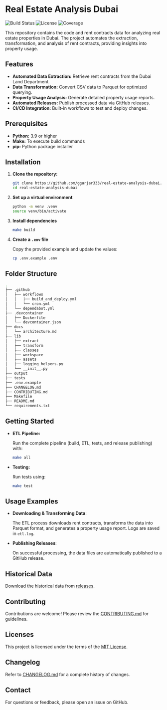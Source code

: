 # Real Estate Analysis Dubai

![Build Status](https://img.shields.io/github/actions/workflow/status/ggurjar333/real-estate-analysis-dubai/build_and_deploy.yml?branch=dev)
![License](https://img.shields.io/github/license/ggurjar333/real-estate-analysis-dubai)
![Coverage](https://img.shields.io/codecov/c/github/ggurjar333/real-estate-analysis-dubai)

This repository contains the code and rent contracts data for analyzing real estate properties in Dubai. The project automates the extraction, transformation, and analysis of rent contracts, providing insights into property usage.

## Features

- **Automated Data Extraction:** Retrieve rent contracts from the Dubai Land Department.
- **Data Transformation:** Convert CSV data to Parquet for optimized querying.
- **Property Usage Analysis:** Generate detailed property usage reports.
- **Automated Releases:** Publish processed data via GitHub releases.
- **CI/CD Integration:** Built-in workflows to test and deploy changes.

## Prerequisites

- **Python:** 3.9 or higher
- **Make:** To execute build commands
- **pip:** Python package installer

## Installation

1. **Clone the repository:**
   ```bash
   git clone https://github.com/ggurjar333/real-estate-analysis-dubai.git
   cd real-estate-analysis-dubai

2. **Set up a virtual environment**
    ```bash
    python -m venv .venv
    source venv/bin/activate
    ```

3. **Install dependencies**
    ```bash
    make build
    ```

4. **Create a ``.env`` file**
    
    Copy the provided example and update the values:
    ```bash
    cp .env.example .env
    ```

## Folder Structure
```bash
.
├── .github
│   ├── workflows
│   │   ├── build_and_deploy.yml
│   │   └── cron.yml
│   └── dependabot.yml
├── .devcontainer
│   ├── Dockerfile
│   └── devcontainer.json
├── docs
│   └── architecture.md
├── lib
│   ├── extract
│   ├── transform
│   ├── classes
│   ├── workspace
│   ├── assets
│   ├── logging_helpers.py
│   └── __init__.py
├── output
├── tests
├── .env.example
├── CHANGELOG.md
├── CONTRIBUTING.md
├── Makefile
├── README.md
└── requirements.txt
```

## Getting Started
- **ETL Pipeline:** 
    
    Run the complete pipeline (build, ETL, tests, and release publishing) with:
    ```bash
    make all
    ```
- **Testing:** 
    
    Run tests using:
    ```bash
    make test
    ```

## Usage Examples
- **Downloading & Transforming Data**:
    
    The ETL process downloads rent contracts, transforms the data into Parquet format, and generates a property usage report. Logs are saved in ``etl.log``.

- **Publishing Releases**:

    On successful processing, the data files are automatically published to a GitHub release.


## Historical Data
   Download the historical data from [releases](https://github.com/dubaidataguy/real-estate-analysis-dubai/releases).

## Contributing
Contributions are welcome! Please review the [CONTRIBUTING.md](CONTRIBUTING.md) for guidelines.

## Licenses
This project is licensed under the terms of the [MIT License](https://mit-license.org/).

## Changelog
Refer to [CHANGELOG.md](changelog.md) for a complete history of changes.

## Contact
For questions or feedback, please open an issue on GitHub.





